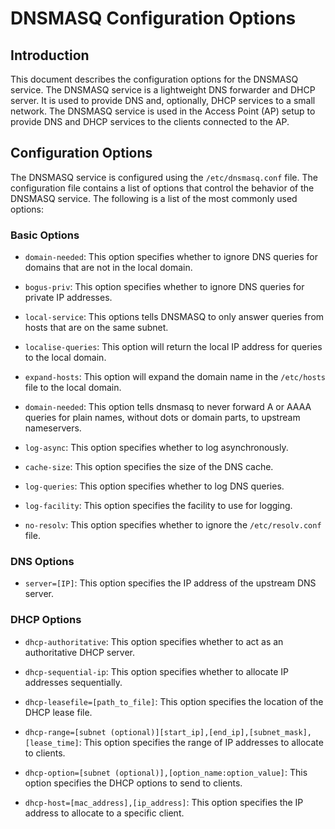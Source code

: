 # DNSMASQ Configuration Options

## Introduction

This document describes the configuration options for the DNSMASQ service. The DNSMASQ service is a lightweight DNS forwarder and DHCP server. It is used to provide DNS and, optionally, DHCP services to a small network. The DNSMASQ service is used in the Access Point (AP) setup to provide DNS and DHCP services to the clients connected to the AP.

## Configuration Options

The DNSMASQ service is configured using the `/etc/dnsmasq.conf` file. The configuration file contains a list of options that control the behavior of the DNSMASQ service. The following is a list of the most commonly used options:


### Basic Options

- `domain-needed`: This option specifies whether to ignore DNS queries for domains that are not in the local domain.

- `bogus-priv`: This option specifies whether to ignore DNS queries for private IP addresses.

- `local-service`: This options tells DNSMASQ to only answer queries from hosts that are on the same subnet.

- `localise-queries`: This option will return the local IP address for queries to the local domain.

- `expand-hosts`: This option will expand the domain name in the `/etc/hosts` file to the local domain.

- `domain-needed`: This option tells dnsmasq to never forward A or AAAA queries for plain names, without dots or domain parts, to upstream nameservers.

- `log-async`: This option specifies whether to log asynchronously.

- `cache-size`: This option specifies the size of the DNS cache.

- `log-queries`: This option specifies whether to log DNS queries.

- `log-facility`: This option specifies the facility to use for logging.

- `no-resolv`: This option specifies whether to ignore the `/etc/resolv.conf` file.

### DNS Options

- `server=[IP]`: This option specifies the IP address of the upstream DNS server.


### DHCP Options

- `dhcp-authoritative`: This option specifies whether to act as an authoritative DHCP server.

- `dhcp-sequential-ip`: This option specifies whether to allocate IP addresses sequentially.

- `dhcp-leasefile=[path_to_file]`: This option specifies the location of the DHCP lease file.

- `dhcp-range=[subnet (optional)][start_ip],[end_ip],[subnet_mask],[lease_time]`: This option specifies the range of IP addresses to allocate to clients.

- `dhcp-option=[subnet (optional)],[option_name:option_value]`: This option specifies the DHCP options to send to clients.

- `dhcp-host=[mac_address],[ip_address]`: This option specifies the IP address to allocate to a specific client.